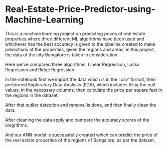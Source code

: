 # Real-Estate-Price-Predictor-using-Machine-Learning
This is a machine learning project on predicting prices of real estate properties where three different ML algorithms have been used and whichever has the best accuracy is given to the pipeline created to make predictions of the properties, given the regions and areas, in this project, the data of the city Bangalore is taken in consideration.

Here we've compared three algorithms, Linear Regression, Lasso Regression and Ridge Regression.

In the notebook first we import the data which is in the '.csv' format, then performed Exploratory Data Analysis (EDA), which includes fillng the null values, in the necessary columns, then calculate the price per square feet in the regions in the dataset.

After that outlier detection and removal is done, and then finally clean the data.

After cleaning the data apply and compare the accuracy scores of the alogrithms.

And our ANN model is successfully created which can predict the price of the real estate properties of the regions of Bangalore, as per the dataset.
